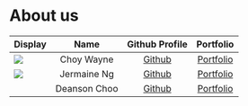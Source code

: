 # About us


Display |    Name    | Github Profile | Portfolio 
--------|:----------:|:--------------:|:---------:
![](https://via.placeholder.com/100.png?text=Photo) | Choy Wayne | [Github](https://github.com/WayneCh0y) | [Portfolio](ok)
![](https://via.placeholder.com/100.png?text=Photo) | Jermaine Ng | [Github](https://github.com/jenmarieng) | [Portfolio](docs/team/johndoe.md)
![]() | Deanson Choo | [Github](https://github.com/Deanson-Choo) | [Portfolio]()




